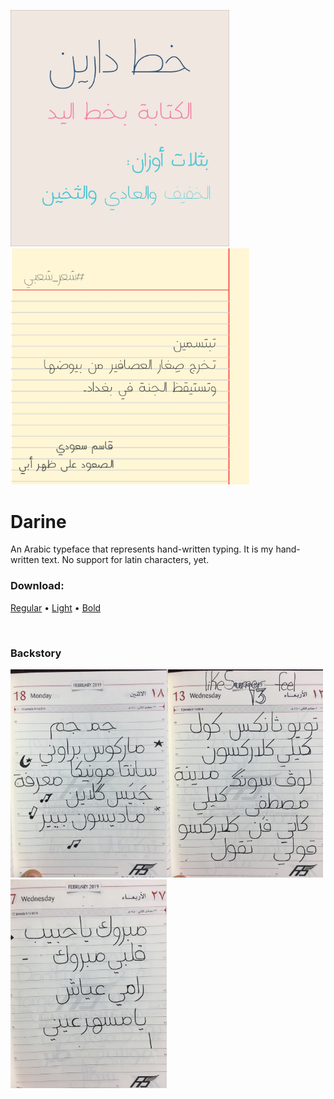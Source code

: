 

<img src="art/darine-poster.jpg" width="350" alt="Writing text using Darine typeface"/><img src="art/تبتسمين-تخرج-صغار-العصافير.jpg" width="382" alt="Writing text using Darine typeface"/>





# Darine

An Arabic typeface that represents hand-written typing. It is my hand-written text.
No support for latin characters, yet.

### Download:

 [Regular](https://raw.githubusercontent.com/bluemix/darine-typeface/Darine-Regular.ttf)	 • [Light](https://raw.githubusercontent.com/bluemix/darine-typeface/Darine-Light.ttf)  •  [Bold](https://raw.githubusercontent.com/bluemix/darine-typeface/Darine-Bold.ttf)

<br>


### Backstory

<img src="sketches/IMG_1245_2_resized.jpg" width="250" alt="Sketches for Darine typeface"/><img src="sketches/IMG_9892_resized.JPG" width="250" alt="Sketches for Darine typeface"/><img src="sketches/IMG_1378_resized.JPG" width="250" alt="Sketches for Darine typeface"/>





